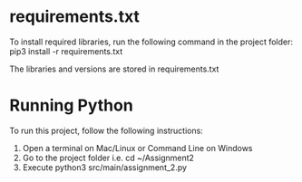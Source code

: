 requirements.txt
================

To install required libraries, run the following command in the project folder:
    pip3 install -r requirements.txt

The libraries and versions are stored in requirements.txt 


Running Python
==============

To run this project, follow the following instructions:
1) Open a terminal on Mac/Linux or Command Line on Windows
2) Go to the project folder i.e. cd ~/Assignment2
3) Execute python3 src/main/assignment_2.py
